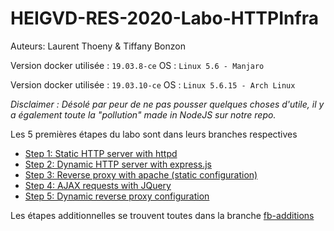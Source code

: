 # HEIGVD-RES-2020-Labo-HTTPInfra

Auteurs: Laurent Thoeny & Tiffany Bonzon

Version docker utilisée : `19.03.8-ce` OS : `Linux 5.6 - Manjaro`

Version docker utilisée : `19.03.10-ce` OS : `Linux 5.6.15 - Arch Linux`

*Disclaimer : Désolé par peur de ne pas pousser quelques choses d'utile, il y a également toute la "pollution" made in NodeJS sur notre repo.*



Les 5 premières étapes du labo sont dans leurs branches respectives

- [Step 1: Static HTTP server with httpd](https://github.com/tiffanybonzon/Teaching-HEIGVD-RES-2020-Labo-HTTPInfra/tree/fb-apache-static)
- [Step 2: Dynamic HTTP server with express.js](https://github.com/tiffanybonzon/Teaching-HEIGVD-RES-2020-Labo-HTTPInfra/tree/fb-express-dynamic)
- [Step 3: Reverse proxy with apache (static configuration)](https://github.com/tiffanybonzon/Teaching-HEIGVD-RES-2020-Labo-HTTPInfra/tree/fb-apache-reverse-proxy)
- [Step 4: AJAX requests with JQuery](https://github.com/tiffanybonzon/Teaching-HEIGVD-RES-2020-Labo-HTTPInfra/tree/fb-ajax-jquery)
- [Step 5: Dynamic reverse proxy configuration](https://github.com/tiffanybonzon/Teaching-HEIGVD-RES-2020-Labo-HTTPInfra/tree/fb-dynamic-configuration)

Les étapes additionnelles se trouvent toutes dans la branche [fb-additions](https://github.com/tiffanybonzon/Teaching-HEIGVD-RES-2020-Labo-HTTPInfra/tree/fb-additions)
